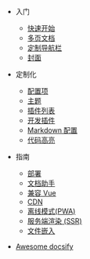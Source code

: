 * 入门

  * [快速开始](/docs-zh-master/quickstart.md)
  * [多页文档](/docs-zh-master/more-pages.md)
  * [定制导航栏](/docs-zh-master/custom-navbar.md)
  * [封面](/docs-zh-master/cover.md)

* 定制化

  * [配置项](/docs-zh-master/configuration.md)
  * [主题](/docs-zh-master/themes.md)
  * [插件列表](/docs-zh-master/plugins.md)
  * [开发插件](/docs-zh-master/write-a-plugin.md)
  * [Markdown 配置](/docs-zh-master/markdown.md)
  * [代码高亮](/docs-zh-master/language-highlight.md)

* 指南

  * [部署](/docs-zh-master/deploy.md)
  * [文档助手](/docs-zh-master/helpers.md)
  * [兼容 Vue](/docs-zh-master/vue.md)
  * [CDN](/docs-zh-master/cdn.md)
  * [离线模式(PWA)](/docs-zh-master/pwa.md)
  * [服务端渲染 (SSR)](/docs-zh-master/ssr.md)
  * [文件嵌入](/docs-zh-master/embed-files.md)

* [Awesome docsify](/docs-zh-master/awesome.md)

